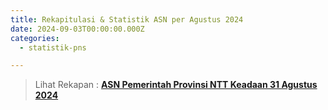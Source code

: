```yaml
---
title: Rekapitulasi & Statistik ASN per Agustus 2024
date: 2024-09-03T00:00:00.000Z
categories:
  - statistik-pns

---
```


> Lihat Rekapan : [**ASN Pemerintah Provinsi NTT Keadaan 31 Agustus 2024**](https://bkd.nttprov.go.id/web/wp-content/uploads/2024/09/bkdntt-rekap-asn-Aug-2024.pdf)
